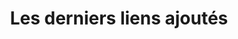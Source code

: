 ---
title: "Les derniers liens ajoutés"
layout: single
permalink: /news/
toc: true
toc_label: "Dans cette page"
toc_icon: "cog"
sidebar:
  nav: "navigation"
---